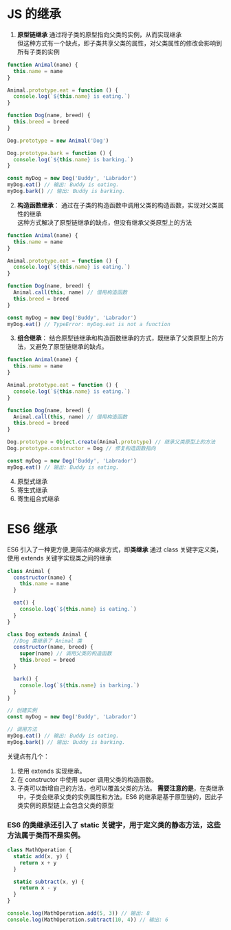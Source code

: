 # JS 的继承

1. **原型链继承**
   通过将子类的原型指向父类的实例，从而实现继承  
   但这种方式有一个缺点，即子类共享父类的属性，对父类属性的修改会影响到所有子类的实例

```javascript
function Animal(name) {
  this.name = name
}

Animal.prototype.eat = function () {
  console.log(`${this.name} is eating.`)
}

function Dog(name, breed) {
  this.breed = breed
}

Dog.prototype = new Animal('Dog')

Dog.prototype.bark = function () {
  console.log(`${this.name} is barking.`)
}

const myDog = new Dog('Buddy', 'Labrador')
myDog.eat() // 输出: Buddy is eating.
myDog.bark() // 输出: Buddy is barking.
```

2. **构造函数继承**：
   通过在子类的构造函数中调用父类的构造函数，实现对父类属性的继承  
   这种方式解决了原型链继承的缺点，但没有继承父类原型上的方法

```javascript
function Animal(name) {
  this.name = name
}

Animal.prototype.eat = function () {
  console.log(`${this.name} is eating.`)
}

function Dog(name, breed) {
  Animal.call(this, name) // 借用构造函数
  this.breed = breed
}

const myDog = new Dog('Buddy', 'Labrador')
myDog.eat() // TypeError: myDog.eat is not a function
```

3. **组合继承**：
   结合原型链继承和构造函数继承的方式，既继承了父类原型上的方法，又避免了原型链继承的缺点。

```javascript
function Animal(name) {
  this.name = name
}

Animal.prototype.eat = function () {
  console.log(`${this.name} is eating.`)
}

function Dog(name, breed) {
  Animal.call(this, name) // 借用构造函数
  this.breed = breed
}

Dog.prototype = Object.create(Animal.prototype) // 继承父类原型上的方法
Dog.prototype.constructor = Dog // 修复构造函数指向

const myDog = new Dog('Buddy', 'Labrador')
myDog.eat() // 输出: Buddy is eating.
```

4. 原型式继承
5. 寄生式继承
6. 寄生组合式继承

#

# ES6 继承

ES6 引入了一种更方便,更简洁的继承方式，即**类继承**
通过 class 关键字定义类，使用 extends 关键字实现类之间的继承

```javascript
class Animal {
  constructor(name) {
    this.name = name
  }

  eat() {
    console.log(`${this.name} is eating.`)
  }
}

class Dog extends Animal {
  //Dog 类继承了 Animal 类
  constructor(name, breed) {
    super(name) // 调用父类的构造函数
    this.breed = breed
  }

  bark() {
    console.log(`${this.name} is barking.`)
  }
}

// 创建实例
const myDog = new Dog('Buddy', 'Labrador')

// 调用方法
myDog.eat() // 输出: Buddy is eating.
myDog.bark() // 输出: Buddy is barking.
```

关键点有几个：

1. 使用 extends 实现继承。
2. 在 constructor 中使用 super 调用父类的构造函数。
3. 子类可以新增自己的方法，也可以覆盖父类的方法。
   **需要注意的是**，在类继承中，子类会继承父类的实例属性和方法。ES6 的继承是基于原型链的，因此子类实例的原型链上会包含父类的原型

### ES6 的类继承还引入了 static 关键字，用于定义类的静态方法，这些方法属于类而不是实例。

```javascript
class MathOperation {
  static add(x, y) {
    return x + y
  }

  static subtract(x, y) {
    return x - y
  }
}

console.log(MathOperation.add(5, 3)) // 输出: 8
console.log(MathOperation.subtract(10, 4)) // 输出: 6
```
